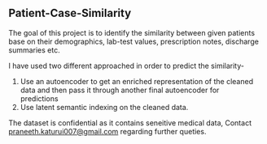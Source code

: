 ## Patient-Case-Similarity
The goal of this project is to identify the similarity between given patients base on their demographics, lab-test values, prescription
notes, discharge summaries etc.

I have used two different approached in order to predict the similarity-
1. Use an autoencoder to get an enriched representation of the cleaned data and then pass it through another final autoencoder for     
   predictions
2. Use latent semantic indexing on the cleaned data.

The dataset is confidential as it contains seneitive medical data, Contact praneeth.katurui007@gmail.com regarding further queties.
